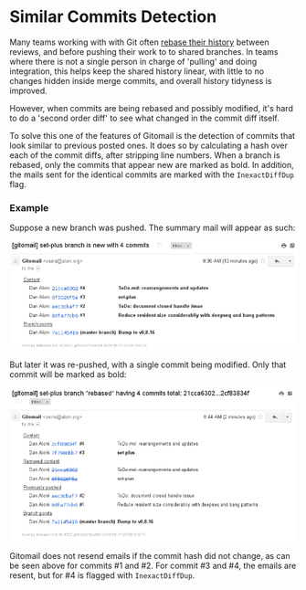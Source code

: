 # Similar Commits Detection

Many teams working with with Git often [rebase their history](https://www.atlassian.com/git/tutorials/merging-vs-rebasing) between reviews, and before pushing their work to to shared branches. In teams where there is not a single person in charge of 'pulling' and doing integration, this helps keep the shared history linear, with little to no changes hidden inside merge commits, and overall history tidyness is improved.

However, when commits are being rebased and possibly modified, it's hard to do a 'second order diff' to see what changed in the commit diff itself.

To solve this one of the features of Gitomail is the detection of commits that look similar to previous posted ones. It does so by calculating a hash over each of the commit diffs, after stripping line numbers. When a branch is rebased, only the commits that appear new are marked as bold. In addition, the mails sent for the identical commits are marked with the `InexactDiffDup` flag.

### Example

Suppose a new branch was pushed. The summary mail will appear as such:

![example](rebase2.png)

But later it was re-pushed, with a single commit being modified. Only that commit will be marked as bold:

![example](rebase1.png)

Gitomail does not resend emails if the commit hash did not change, as can be seen above for commits #1 and #2. For commit #3 and #4, the emails are resent, but for #4 is flagged with `InexactDiffDup`.
